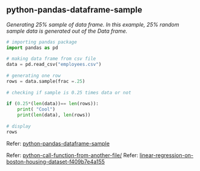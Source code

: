 ## python-pandas-dataframe-sample
*Generating 25% sample of data frame. In this example, 25% random sample data is generated out of the Data frame.*
```python
# importing pandas package
import pandas as pd
  
# making data frame from csv file 
data = pd.read_csv("employees.csv")
  
# generating one row 
rows = data.sample(frac =.25)
  
# checking if sample is 0.25 times data or not
  
if (0.25*(len(data))== len(rows)):
    print( "Cool")
    print(len(data), len(rows))
  
# display
rows
```
Refer: [python-pandas-dataframe-sample](https://www.geeksforgeeks.org/python-pandas-dataframe-sample/)


Refer: [python-call-function-from-another-file/](https://www.geeksforgeeks.org/python-call-function-from-another-file/)
Refer: [linear-regression-on-boston-housing-dataset-f409b7e4a155](https://towardsdatascience.com/linear-regression-on-boston-housing-dataset-f409b7e4a155)
